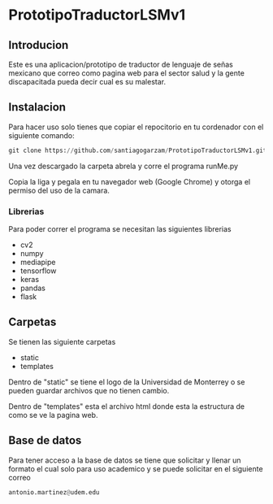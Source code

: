 # PrototipoTraductorLSMv1

## Introducion
Este es una aplicacion/prototipo de traductor de lenguaje de señas mexicano que correo como pagina web para el sector salud y la gente discapacitada pueda decir cual es su malestar.

## Instalacion
Para hacer uso solo tienes que copiar el repocitorio en tu cordenador con el siguiente comando:
```python
git clone https://github.com/santiagogarzam/PrototipoTraductorLSMv1.git
```
Una vez descargado la carpeta abrela y corre el programa runMe.py 

Copia la liga y pegala en tu navegador web (Google Chrome) y otorga el permiso del uso de la camara.

### Librerias
Para poder correr el programa se necesitan las siguientes librerias
- cv2
- numpy
- mediapipe
- tensorflow
- keras
- pandas
- flask

## Carpetas
Se tienen las siguiente carpetas
- static
- templates


Dentro de "static" se tiene el logo de la Universidad de Monterrey o se pueden guardar archivos que no tienen cambio.

Dentro de "templates" esta el archivo html donde esta la estructura de como se ve la pagina web. 


## Base de datos
Para tener acceso a la base de datos se tiene que solicitar y llenar un formato el cual solo para uso academico y se puede solicitar en el siguiente correo 
```python
antonio.martinez@udem.edu 
```
